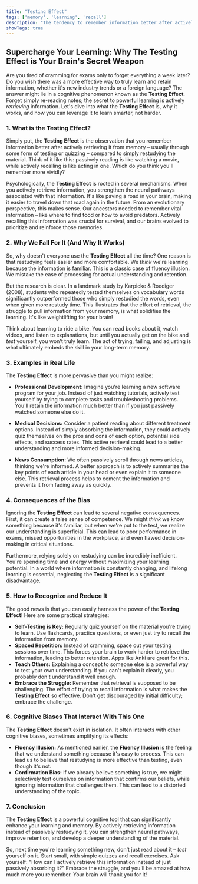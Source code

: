 ```yaml
---
title: "Testing Effect"
tags: ['memory', 'learning', 'recall']
description: "The tendency to remember information better after actively retrieving it from memory rather than simply restudying it."
showTags: true
---
```


## Supercharge Your Learning: Why The Testing Effect is Your Brain's Secret Weapon

Are you tired of cramming for exams only to forget everything a week later? Do you wish there was a more effective way to truly learn and retain information, whether it's new industry trends or a foreign language? The answer might lie in a cognitive phenomenon known as the **Testing Effect**. Forget simply re-reading notes; the secret to powerful learning is actively *retrieving* information. Let's dive into what the **Testing Effect** is, why it works, and how you can leverage it to learn smarter, not harder.

### 1. What is the Testing Effect?

Simply put, the **Testing Effect** is the observation that you remember information better after actively retrieving it from memory – usually through some form of testing or quizzing – compared to simply restudying the material. Think of it like this: passively reading is like watching a movie, while actively recalling is like acting in one. Which do you think you'll remember more vividly?

Psychologically, the **Testing Effect** is rooted in several mechanisms. When you actively retrieve information, you strengthen the neural pathways associated with that information. It's like paving a road in your brain, making it easier to travel down that road again in the future. From an evolutionary perspective, this makes sense. Our ancestors needed to remember vital information – like where to find food or how to avoid predators. Actively recalling this information was crucial for survival, and our brains evolved to prioritize and reinforce those memories.

### 2. Why We Fall For It (And Why It Works)

So, why doesn't everyone use the **Testing Effect** all the time? One reason is that restudying feels easier and more comfortable. We *think* we're learning because the information is familiar. This is a classic case of fluency illusion. We mistake the ease of processing for actual understanding and retention.

But the research is clear. In a landmark study by Karpicke & Roediger (2008), students who repeatedly tested themselves on vocabulary words significantly outperformed those who simply restudied the words, even when given more restudy time. This illustrates that the effort of retrieval, the struggle to pull information from your memory, is what solidifies the learning. It's like weightlifting for your brain!

Think about learning to ride a bike. You can read books about it, watch videos, and listen to explanations, but until you actually get on the bike and *test* yourself, you won't truly learn. The act of trying, failing, and adjusting is what ultimately embeds the skill in your long-term memory.

### 3. Examples in Real Life

The **Testing Effect** is more pervasive than you might realize:

*   **Professional Development:** Imagine you're learning a new software program for your job. Instead of just watching tutorials, actively test yourself by trying to complete tasks and troubleshooting problems. You'll retain the information much better than if you just passively watched someone else do it.

*   **Medical Decisions:** Consider a patient reading about different treatment options. Instead of simply absorbing the information, they could actively quiz themselves on the pros and cons of each option, potential side effects, and success rates. This active retrieval could lead to a better understanding and more informed decision-making.

*   **News Consumption:** We often passively scroll through news articles, thinking we're informed. A better approach is to actively summarize the key points of each article in your head or even explain it to someone else. This retrieval process helps to cement the information and prevents it from fading away as quickly.

### 4. Consequences of the Bias

Ignoring the **Testing Effect** can lead to several negative consequences. First, it can create a false sense of competence. We might *think* we know something because it's familiar, but when we're put to the test, we realize our understanding is superficial. This can lead to poor performance in exams, missed opportunities in the workplace, and even flawed decision-making in critical situations.

Furthermore, relying solely on restudying can be incredibly inefficient. You're spending time and energy without maximizing your learning potential. In a world where information is constantly changing, and lifelong learning is essential, neglecting the **Testing Effect** is a significant disadvantage.

### 5. How to Recognize and Reduce It

The good news is that you can easily harness the power of the **Testing Effect**! Here are some practical strategies:

*   **Self-Testing is Key:** Regularly quiz yourself on the material you're trying to learn. Use flashcards, practice questions, or even just try to recall the information from memory.
*   **Spaced Repetition:** Instead of cramming, space out your testing sessions over time. This forces your brain to work harder to retrieve the information, leading to better retention. Apps like Anki are great for this.
*   **Teach Others:** Explaining a concept to someone else is a powerful way to test your own understanding. If you can't explain it clearly, you probably don't understand it well enough.
*   **Embrace the Struggle:** Remember that retrieval is supposed to be challenging. The effort of trying to recall information is what makes the **Testing Effect** so effective. Don't get discouraged by initial difficulty; embrace the challenge.

### 6. Cognitive Biases That Interact With This One

The **Testing Effect** doesn't exist in isolation. It often interacts with other cognitive biases, sometimes amplifying its effects:

*   **Fluency Illusion:** As mentioned earlier, the **Fluency Illusion** is the feeling that we understand something because it's easy to process. This can lead us to believe that restudying is more effective than testing, even though it's not.
*   **Confirmation Bias:** If we already believe something is true, we might selectively test ourselves on information that confirms our beliefs, while ignoring information that challenges them. This can lead to a distorted understanding of the topic.

### 7. Conclusion

The **Testing Effect** is a powerful cognitive tool that can significantly enhance your learning and memory. By actively retrieving information instead of passively restudying it, you can strengthen neural pathways, improve retention, and develop a deeper understanding of the material.

So, next time you're learning something new, don't just read about it – *test* yourself on it. Start small, with simple quizzes and recall exercises. Ask yourself: "How can I actively retrieve this information instead of just passively absorbing it?" Embrace the struggle, and you'll be amazed at how much more you remember. Your brain will thank you for it!

